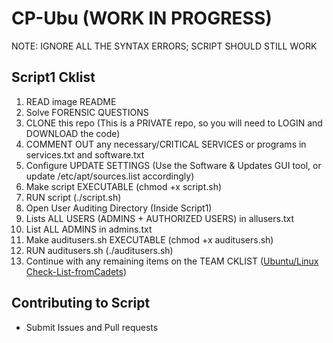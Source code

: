 # CP-Ubu (WORK IN PROGRESS)
NOTE: IGNORE ALL THE SYNTAX ERRORS; SCRIPT SHOULD STILL WORK
## Script1 Cklist
1. READ image README
2. Solve FORENSIC QUESTIONS
3. CLONE this repo (This is a PRIVATE repo, so you will need to LOGIN and DOWNLOAD the code)
4. COMMENT OUT any necessary/CRITICAL SERVICES or programs in services.txt and software.txt
5. Configure UPDATE SETTINGS (Use the Software & Updates GUI tool, or update /etc/apt/sources.list accordingly)
6. Make script EXECUTABLE (chmod +x script.sh)
7. RUN script (./script.sh)
8. Open User Auditing Directory (Inside Script1)
9. Lists ALL USERS (ADMINS + AUTHORIZED USERS) in allusers.txt
10. List ALL ADMINS in admins.txt
11. Make auditusers.sh EXECUTABLE (chmod +x auditusers.sh)
12. RUN auditusers.sh (./auditusers.sh)
13. Continue with any remaining items on the TEAM CKLIST ([Ubuntu/Linux Check-List-fromCadets](https://docs.google.com/document/d/1BBQ2hGnE1FpdCpkSSvZfeTynFjkIIREwgcZyv4Ld9eQ/edit))  

## Contributing to Script
* Submit Issues and Pull requests
